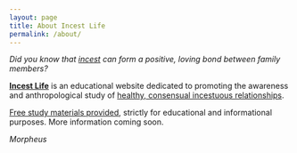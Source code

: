 ```yaml
---
layout: page
title: About Incest Life
permalink: /about/
---
```


_Did you know that [incest](https://en.wikipedia.org/wiki/Incest) can form a positive, loving bond between family members?_

[**Incest Life**](https://incest.life/) is an educational website dedicated to promoting the awareness and anthropological study of [healthy, consensual incestuous relationships](https://en.wikipedia.org/wiki/Incest#Between_consenting_adults).

[Free study materials provided](/media/), strictly for educational and informational purposes. More information coming soon.

_Morpheus_

